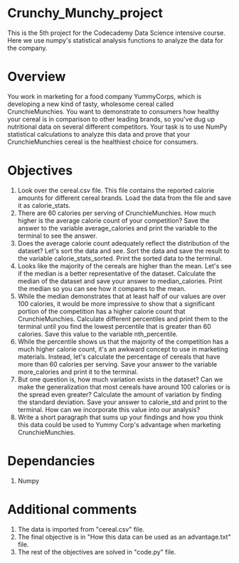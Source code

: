 # Crunchy_Munchy_project
This is the 5th project for the Codecademy Data Science intensive course. Here we use numpy's statistical analysis functions to analyze the data for the company.

# Overview
You work in marketing for a food company YummyCorps, which is developing a new kind of tasty, wholesome cereal called CrunchieMunchies. You want to demonstrate to consumers how healthy your cereal is in comparison to other leading brands, so you've dug up nutritional data on several different competitors. Your task is to use NumPy statistical calculations to analyze this data and prove that your CrunchieMunchies cereal is the healthiest choice for consumers.

# Objectives
1. Look over the cereal.csv file. This file contains the reported calorie amounts for different cereal brands. Load the data from the file and save it as calorie_stats.
2. There are 60 calories per serving of CrunchieMunchies. How much higher is the average calorie count of your competition? Save the answer to the variable average_calories and print the variable to the terminal to see the answer.
3. Does the average calorie count adequately reflect the distribution of the dataset? Let's sort the data and see. Sort the data and save the result to the variable calorie_stats_sorted. Print the sorted data to the terminal.
4. Looks like the majority of the cereals are higher than the mean. Let's see if the median is a better representative of the dataset. Calculate the median of the dataset and save your answer to median_calories. Print the median so you can see how it compares to the mean.
5. While the median demonstrates that at least half of our values are over 100 calories, it would be more impressive to show that a significant portion of the competition has a higher calorie count that CrunchieMunchies. Calculate different percentiles and print them to the terminal until you find the lowest percentile that is greater than 60 calories. Save this value to the variable nth_percentile.
6. While the percentile shows us that the majority of the competition has a much higher calorie count, it's an awkward concept to use in marketing materials. Instead, let's calculate the percentage of cereals that have more than 60 calories per serving. Save your answer to the variable more_calories and print it to the terminal.
7. But one question is, how much variation exists in the dataset? Can we make the generalization that most cereals have around 100 calories or is the spread even greater? Calculate the amount of variation by finding the standard deviation. Save your answer to calorie_std and print to the terminal. How can we incorporate this value into our analysis?
8. Write a short paragraph that sums up your findings and how you think this data could be used to Yummy Corp's advantage when marketing CrunchieMunchies.

# Dependancies 
1. Numpy

# Additional comments
1. The data is imported from "cereal.csv" file.
2. The final objective is in "How this data can be used as an advantage.txt" file.
3. The rest of the objectives are solved in "code.py" file.
